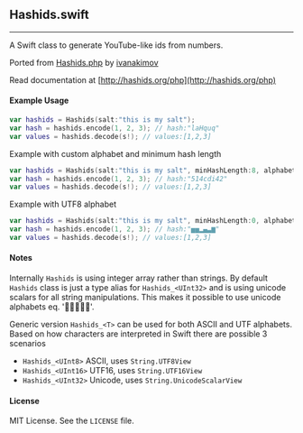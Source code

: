 ## Hashids.swift
----
A Swift class to generate YouTube-like ids from numbers. 

Ported from [Hashids.php](https://github.com/ivanakimov/hashids.php) by [ivanakimov](https://github.com/ivanakimov)

Read documentation at [http://hashids.org/php](http://hashids.org/php)

#### Example Usage
```swift
var hashids = Hashids(salt:"this is my salt");
var hash = hashids.encode(1, 2, 3); // hash:"laHquq"
var values = hashids.decode(s!); // values:[1,2,3]
```
Example with custom alphabet and minimum hash length
```swift
var hashids = Hashids(salt:"this is my salt", minHashLength:8, alphabet:"abcdefghij1234567890");
var hash = hashids.encode(1, 2, 3); // hash:"514cdi42"
var values = hashids.decode(s!); // values:[1,2,3]
```
Example with UTF8 alphabet 
```swift
var hashids = Hashids(salt:"this is my salt", minHashLength:0, alphabet:"▁▂▃▄▅▆▇█");
var hash = hashids.encode(1, 2, 3); // hash:"▅▅▂▄▃▆"
var values = hashids.decode(s!); // values:[1,2,3]
```

#### Notes
Internally ```Hashids``` is using integer array rather than strings. 
By default ```Hashids``` class is just a type alias for ```Hashids_<UInt32>``` and is using unicode scalars for all string manipulations. This makes it possible to use unicode alphabets eq. ':hatched_chick::pig::cat::dog::mouse:'.

Generic version ```Hashids_<T>``` can be used for both ASCII and UTF alphabets. Based on how characters are interpreted in Swift there are possible 3 scenarios
* ```Hashids_<UInt8>``` ASCII, uses ```String.UTF8View```
* ```Hashids_<UInt16>``` UTF16, uses ```String.UTF16View```
* ```Hashids_<UInt32>``` Unicode, uses ```String.UnicodeScalarView```


#### License

MIT License. See the `LICENSE` file.
